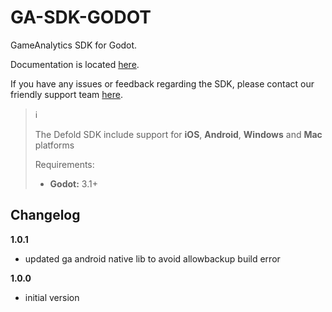 # GA-SDK-GODOT
GameAnalytics SDK for Godot.

Documentation is located [here](https://gameanalytics.com/docs/item/godot-sdk).  

If you have any issues or feedback regarding the SDK, please contact our friendly support team [here](https://gameanalytics.com/contact).

> :information_source:
>
> The Defold SDK include support for **iOS**, **Android**, **Windows** and **Mac** platforms
>
> Requirements:
> * **Godot:** 3.1+  &nbsp;

Changelog
---------
<!--(CHANGELOG_TOP)-->
**1.0.1**
* updated ga android native lib to avoid allowbackup build error

**1.0.0**
* initial version

